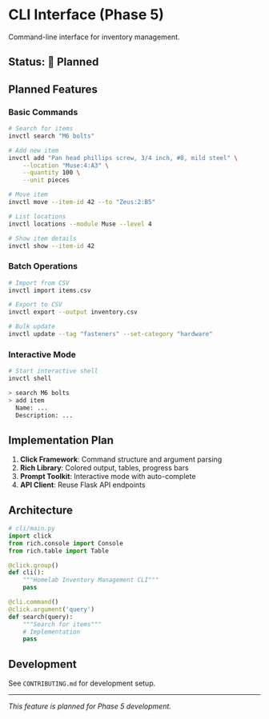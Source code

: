 # CLI Interface (Phase 5)

Command-line interface for inventory management.

## Status: 🚧 Planned

## Planned Features

### Basic Commands
```bash
# Search for items
invctl search "M6 bolts"

# Add new item
invctl add "Pan head phillips screw, 3/4 inch, #8, mild steel" \
    --location "Muse:4:A3" \
    --quantity 100 \
    --unit pieces

# Move item
invctl move --item-id 42 --to "Zeus:2:B5"

# List locations
invctl locations --module Muse --level 4

# Show item details
invctl show --item-id 42
```

### Batch Operations
```bash
# Import from CSV
invctl import items.csv

# Export to CSV
invctl export --output inventory.csv

# Bulk update
invctl update --tag "fasteners" --set-category "hardware"
```

### Interactive Mode
```bash
# Start interactive shell
invctl shell

> search M6 bolts
> add item
  Name: ...
  Description: ...
```

## Implementation Plan

1. **Click Framework**: Command structure and argument parsing
2. **Rich Library**: Colored output, tables, progress bars  
3. **Prompt Toolkit**: Interactive mode with auto-complete
4. **API Client**: Reuse Flask API endpoints

## Architecture

```python
# cli/main.py
import click
from rich.console import Console
from rich.table import Table

@click.group()
def cli():
    """Homelab Inventory Management CLI"""
    pass

@cli.command()
@click.argument('query')
def search(query):
    """Search for items"""
    # Implementation
    pass
```

## Development

See `CONTRIBUTING.md` for development setup.

---

*This feature is planned for Phase 5 development.*
